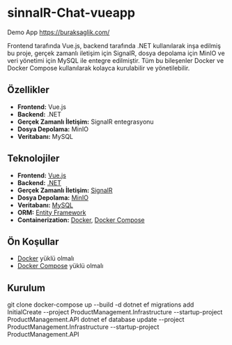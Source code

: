 # sinnalR-Chat-vueapp

Demo App
https://buraksaglik.com/

Frontend tarafında Vue.js, backend tarafında .NET kullanılarak inşa edilmiş bu proje, gerçek zamanlı iletişim için SignalR, dosya depolama için MinIO ve veri yönetimi için MySQL ile entegre edilmiştir. Tüm bu bileşenler Docker ve Docker Compose kullanılarak kolayca kurulabilir ve yönetilebilir.

## Özellikler

- **Frontend:** Vue.js
- **Backend:** .NET
- **Gerçek Zamanlı İletişim:** SignalR entegrasyonu
- **Dosya Depolama:** MinIO
- **Veritabanı:** MySQL

## Teknolojiler

- **Frontend:** [Vue.js](https://vuejs.org/)
- **Backend:** [.NET](https://dotnet.microsoft.com/)
- **Gerçek Zamanlı İletişim:** [SignalR](https://dotnet.microsoft.com/apps/aspnet/signalr)
- **Dosya Depolama:** [MinIO](https://min.io/)
- **Veritabanı:** [MySQL](https://www.mysql.com/)
- **ORM:** [Entity Framework](https://docs.microsoft.com/en-us/ef/)
- **Containerization:** [Docker](https://www.docker.com/), [Docker Compose](https://docs.docker.com/compose/)

## Ön Koşullar

- [Docker](https://www.docker.com/get-started) yüklü olmalı
- [Docker Compose](https://docs.docker.com/compose/install/) yüklü olmalı

## Kurulum

git clone
docker-compose up --build -d
dotnet ef migrations add InitialCreate --project ProductManagement.Infrastructure --startup-project ProductManagement.API
dotnet ef database update --project ProductManagement.Infrastructure --startup-project ProductManagement.API
